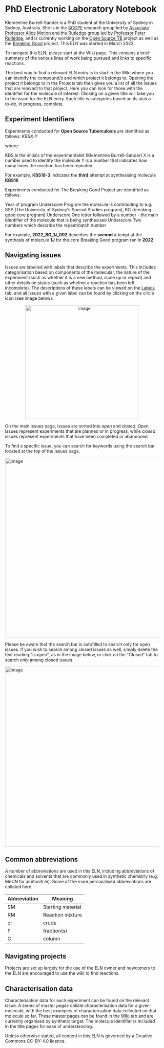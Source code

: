 # PhD Electronic Laboratory Notebook

Klementine Burrell-Sander is a PhD student at the University of Sydney in Sydney, Australia. She is in the [SCOPE](https://github.com/alintheopen/SCOPE) research group led by [Associate Professor Alice Motion](http://alicemotion.com/) and the [Rutledge](https://www.sydney.edu.au/science/chemistry/~rutledge/home.htm) group led by [Professor Peter Rutledge](https://www.sydney.edu.au/science/about/our-people/academic-staff/peter-rutledge.html), and is currently working on the [Open Source TB](https://github.com/OpenSourceTB/) project as well as the [Breaking Good](https://github.com/TheBreakingGoodProject) project. This ELN was started in March 2022. 

To navigate this ELN, please start at the Wiki page. This contains a brief summary of the various lines of work being pursued and links to specific reactions.

The best way to find a relevant ELN entry is to start in the Wiki where you can identify the compound/s and which project it belongs to. Opening the project it belongs to in the Projects tab then gives you a list of all the issues that are relevant to that project. Here you can look for those with the identifier for the molecule of interest. Clicking on a given title will take you to the issue for the ELN entry. Each title is categories based on its status - to-do, in progress, complete.

## Experiment Identifiers

Experiments conducted for **Open Source Tuberculosis** are identified as follows: _KBSX-Y_

where:

KBS is the initials of the experimentalist (Klementine Burrell-Sander)
X is a number used to identify the molecule
Y is a number that indicates how many times the reaction has been repeated

For example, **KBS19-3** indicates the **third** attempt at synthesising molecule **KBS19**


Experiments conducted for The Breaking Good Project are identified as follows:

Year of program
Underscore
Program the molecule is contributing to e.g. SSP (The University of Sydney's Special Studies program), BG (breaking good core program)
Underscore
One letter followed by a number - the main identifier of the molecule that is being synthesised
Underscore
Two numbers which describe the repeat/batch number

For example, **2022_BG_1J_002** describes the **second** attempt at the synthesis of molecule **1J** for the core Breaking Good program ran in **2022**.

## Navigating issues 

Issues are labelled with labels that describe the experiments. This includes categorisation based on components of the molecular, the nature of the experiment (such as whether it is a new method, scale up or repeat) and other details on status (such as whether a reaction has been left incomplete). The descriptions of these labels can be viewed on the [Labels](https://github.com/KlementineJBS/USYD_PhD_ELN/labels) tab, and all issues with a given label can be found by clicking on the circle icon (see image below). 

<p align="center">
<img width="373" alt="image" src="https://user-images.githubusercontent.com/78768991/235556001-f1c94541-2656-4279-8802-4c9439c9aa14.png">
</p>

On the main issues page, issues are sorted into _open_ and _closed_. _Open_ issues represent experiments that are planned or in progress, while _closed_ issues represent experiments that have been completed or abandoned. 

To find a specific issue, you can search for keywords using the search bar located at the top of the issues page. 

<img width="587" alt="image" src="https://user-images.githubusercontent.com/78768991/235556599-24253c34-10c3-404b-ad84-3a9a92474701.png">

Please be aware that the search bar is autofilled to search only for open issues. If you wish to search among closed issues as well, simply delete the text reading "is:open", as in the image below, or click on the "Closed" tab to search _only_ among closed issues.

<img width="589" alt="image" src="https://user-images.githubusercontent.com/78768991/235556716-04507f9f-c1a1-429f-bafb-12c140298ea8.png">


## Common abbreviations 

A number of abbreviations are used in this ELN, including abbreviations of chemicals and solvents that are commonly used in synthetic chemistry (e.g. MeCN for acetonitrile). Some of the more personalised abbreviations are collated here.

| Abbreviation | Meaning |
|-|-|
| SM | Starting material |
| RM | Reaction mixture |
| cr | crude |
| F | fraction(s) |
| C | column |


## Navigating projects

Projects are set up largely for the use of the ELN owner and newcomers to the ELN are encouraged to use the wiki to find reactions. 


## Characterisation data 

Characterisation data for each experiment can be found on the relevant issue. A series of _master pages_ collate characterisation data for a given molecule, with the best examples of characterisation data collected on that molecule so far. These master pages can be found in the [Wiki](https://github.com/KlementineJBS/USYD_PhD_ELN/wiki) tab and are currently organised by synthetic target. The molecule identifier is included in the title pages for ease of understanding.

Unless otherwise stated, all content in this ELN is governed by a Creative Commons CC-BY-4.0 licence.
